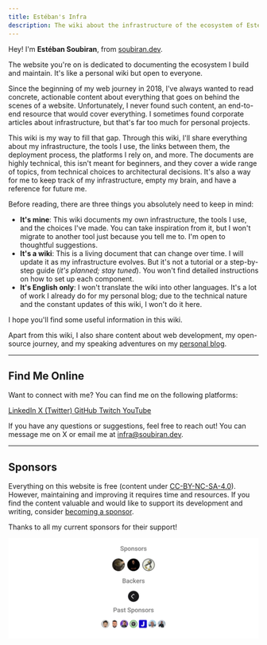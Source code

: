 ```yaml
---
title: Estéban's Infra
description: The wiki about the infrastructure of the ecosystem of Estéban Soubiran.
---
```


Hey! I'm **Estéban Soubiran**, from [soubiran.dev](https://soubiran.dev).

The website you're on is dedicated to documenting the ecosystem I build and maintain. It's like a personal wiki but open to everyone.

Since the beginning of my web journey in 2018, I've always wanted to read concrete, actionable content about everything that goes on behind the scenes of a website. Unfortunately, I never found such content, an end-to-end resource that would cover everything. I sometimes found corporate articles about infrastructure, but that's far too much for personal projects.

This wiki is my way to fill that gap. Through this wiki, I'll share everything about my infrastructure, the tools I use, the links between them, the deployment process, the platforms I rely on, and more. The documents are highly technical, this isn't meant for beginners, and they cover a wide range of topics, from technical choices to architectural decisions. It's also a way for me to keep track of my infrastructure, empty my brain, and have a reference for future me.

Before reading, there are three things you absolutely need to keep in mind:

- **It's mine**: This wiki documents my own infrastructure, the tools I use, and the choices I've made. You can take inspiration from it, but I won't migrate to another tool just because you tell me to. I'm open to thoughtful suggestions.
- **It's a wiki**: This is a living document that can change over time. I will update it as my infrastructure evolves. But it's not a tutorial or a step-by-step guide (_it's planned; stay tuned_). You won't find detailed instructions on how to set up each component.
- **It's English only**: I won't translate the wiki into other languages. It's a lot of work I already do for my personal blog; due to the technical nature and the constant updates of this wiki, I won't do it here.

I hope you'll find some useful information in this wiki.

Apart from this wiki, I also share content about web development, my open-source journey, and my speaking adventures on my [personal blog](https://soubiran.dev/blog).

---

## Find Me Online

Want to connect with me? You can find me on the following platforms:

<p class="flex flex-wrap gap-2">
  <a class="flex items-center gap-1" href="https://www.linkedin.com/in/esteban25/" target="_blank" rel="noopener noreferrer">
    <UIcon name="i-simple-icons:linkedin" class="size-4" />
    <span>LinkedIn</span>
  </a>
  <a class="flex items-center gap-1" href="https://x.com/soubiran_" target="_blank" rel="noopener noreferrer">
    <UIcon name="i-simple-icons:x" class="size-4" />
    <span>X (Twitter)</span>
  </a>
  <a class="flex items-center gap-1" href="https://github.com/barbapapazes" target="_blank" rel="noopener noreferrer">
    <UIcon name="i-simple-icons:github" class="size-4" />
    <span>GitHub</span>
  </a>
  <a class="flex items-center gap-1" href="https://www.twitch.tv/barbapapazes" target="_blank" rel="noopener noreferrer">
    <UIcon name="i-simple-icons:twitch" class="size-4" />
    <span>Twitch</span>
  </a>
  <a class="flex items-center gap-1" href="https://www.youtube.com/@barbapapazes" target="_blank" rel="noopener noreferrer">
    <UIcon name="i-simple-icons:youtube" class="size-4" />
    <span>YouTube</span>
  </a>
</p>

If you have any questions or suggestions, feel free to reach out! You can message me on X or email me at <span class="font-sofia">infra@soubiran.dev</span>.

---

## Sponsors

Everything on this website is free (content under [CC-BY-NC-SA-4.0](https://creativecommons.org/licenses/by-nc-sa/4.0/)). However, maintaining and improving it requires time and resources. If you find the content valuable and would like to support its development and writing, consider [becoming a sponsor](https://soubiran.dev/sponsorship).

Thanks to all my current sponsors for their support!

<a class="not-prose" href="https://soubiran.dev/sponsorship?utm_source=infra.soubiran.dev&utm_medium=link" target="_blank">
  <img src="https://raw.githubusercontent.com/Barbapapazes/static/refs/heads/main/sponsors.svg" alt="Sponsors" class="border-0" />
</a>
